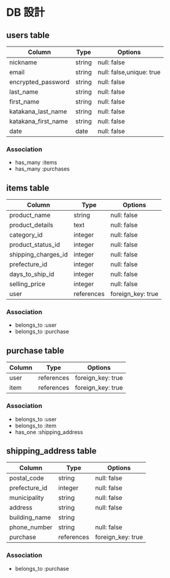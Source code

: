 # DB 設計

## users table

| Column              | Type                | Options                  |
|---------------------|---------------------|--------------------------|
| nickname            | string              | null: false              |
| email               | string              | null: false,unique: true |
| encrypted_password  | string              | null: false              |
| last_name           | string              | null: false              |
| first_name          | string              | null: false              |
| katakana_last_name  | string              | null: false              |
| katakana_first_name | string              | null: false              |
| date                | date                | null: false              |

### Association

* has_many :items
* has_many :purchases


## items table

| Column              | Type                | Options                |
|---------------------|---------------------|------------------------|
| product_name        | string              | null: false            |
| product_details     | text                | null: false            |
| category_id         | integer             | null: false            |
| product_status_id   | integer             | null: false            |
| shipping_charges_id | integer             | null: false            |
| prefecture_id       | integer             | null: false            |
| days_to_ship_id     | integer             | null: false            |
| selling_price       | integer             | null: false            |
| user                | references          | foreign_key: true      |


### Association

- belongs_to :user
- belongs_to :purchase

## purchase table

| Column             | Type                | Options                 |
|--------------------|---------------------|-------------------------|
| user               | references          | foreign_key: true       |
| item              | references          | foreign_key: true       |

### Association

- belongs_to :user
- belongs_to :item
- has_one :shipping_address

## shipping_address table

| Column             | Type                | Options                 |
|--------------------|---------------------|-------------------------|
| postal_code        | string              | null: false             |
| prefecture_id       | integer             | null: false            |
| municipality       | string              | null: false             |
| address            | string              | null: false             |
| building_name      | string              |                         |
| phone_number       | string              | null: false             |
| purchase           | references          | foreign_key: true       |

### Association

- belongs_to :purchase
